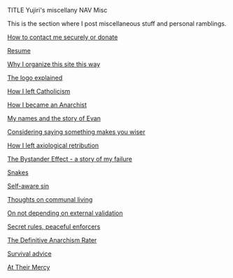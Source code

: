 TITLE Yujiri's miscellany
NAV Misc

This is the section where I post miscellaneous stuff and personal ramblings.

[How to contact me securely or donate](contact)

[Resume](resume)

[Why I organize this site this way](structure)

[The logo explained](logo)

[How I left Catholicism](apostasy)

[How I became an Anarchist](anarchism_conversion)

[My names and the story of Evan](names)

[Considering saying something makes you wiser](public_wisdom)

[How I left axiological retribution](axiological_retribution)

[The Bystander Effect - a story of my failure](bystander)

[Snakes](snakes)

[Self-aware sin](sin)

[Thoughts on communal living](communal_living)

[On not depending on external validation](external_validation)

[Secret rules, peaceful enforcers](secret_rules)

[The Definitive Anarchism Rater](anarchism_rater)

[Survival advice](survival_advice)

[At Their Mercy](at_their_mercy)
